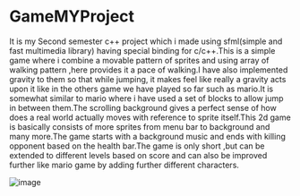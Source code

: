 # GameMYProject
It is my Second semester c++ project which i made using sfml(simple and fast multimedia library) having special binding for c/c++.This is a simple game where i combine a movable pattern of sprites and using array of walking pattern ,here provides it a pace of walking.I have also implemented gravity to them so that while jumping, it makes feel like really a gravity acts upon it like in the others game we have played so far such as mario.It is somewhat similar to mario where i have used a set of blocks to allow jump in between them.The scrolling background gives a perfect sense of how does a real world actually moves with reference to sprite itself.This 2d game is basically consists of more sprites from menu bar to background and many more.The game starts with a background music and ends with killing opponent based on the health bar.The game is only short ,but can be extended to different levels based on score and can also be improved further like mario game by adding further different characters.

![image](https://user-images.githubusercontent.com/54012619/123631722-cc28ed80-d836-11eb-89e1-d4a7c4602dff.png)

